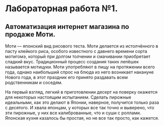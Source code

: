 # Лабораторная работа №1. 
## Автоматизация интернет магазина по продаже Моти.
Моти — японский вид рисового теста. Моти делается из истолчённого в пасту клейкого риса, особого известного с давнего времени сорта мотигомэ, который при долгом толчении и смачивании приобретает сладкий вкус. Традиционный процесс создания таких лепёшек называется мотицуки. Моти употребляют в пищу на протяжении всего года, однако наибольший спрос на блюда из него возникает накануне Нового года, в этот праздник его принято раздавать всем родственникам и соседям.

На первый взгляд, легкий в приготовлении десерт на поверку окажется для некоторых настоящим испытанием. Сделать пирожные идеальными, как это делают в Японии, наверное, получится только раза с десятого. И хвала японцам, у которых все так точно и выверено, что эти пирожные, у них все калиброванные, что и суши с роллами. Японская кухня казалось бы простая, но не все так просто, как кажется.
